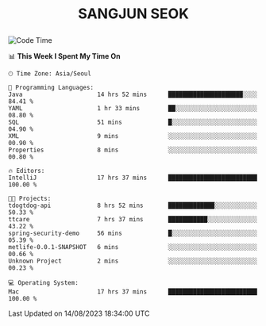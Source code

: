 <h1>
 <p align="center">
   SANGJUN SEOK
 </p>
</h1>

<!--START_SECTION:waka-->
![Code Time](http://img.shields.io/badge/Code%20Time-2%2C772%20hrs%206%20mins-blue)

📊 **This Week I Spent My Time On** 

```text
🕑︎ Time Zone: Asia/Seoul

💬 Programming Languages: 
Java                     14 hrs 52 mins      █████████████████████░░░░   84.41 % 
YAML                     1 hr 33 mins        ██░░░░░░░░░░░░░░░░░░░░░░░   08.80 % 
SQL                      51 mins             █░░░░░░░░░░░░░░░░░░░░░░░░   04.90 % 
XML                      9 mins              ░░░░░░░░░░░░░░░░░░░░░░░░░   00.90 % 
Properties               8 mins              ░░░░░░░░░░░░░░░░░░░░░░░░░   00.80 % 

🔥 Editors: 
IntelliJ                 17 hrs 37 mins      █████████████████████████   100.00 % 

🐱‍💻 Projects: 
tdogtdog-api             8 hrs 52 mins       █████████████░░░░░░░░░░░░   50.33 % 
ttcare                   7 hrs 37 mins       ███████████░░░░░░░░░░░░░░   43.22 % 
spring-security-demo     56 mins             █░░░░░░░░░░░░░░░░░░░░░░░░   05.39 % 
metlife-0.0.1-SNAPSHOT   6 mins              ░░░░░░░░░░░░░░░░░░░░░░░░░   00.66 % 
Unknown Project          2 mins              ░░░░░░░░░░░░░░░░░░░░░░░░░   00.23 % 

💻 Operating System: 
Mac                      17 hrs 37 mins      █████████████████████████   100.00 % 
```


 Last Updated on 14/08/2023 18:34:00 UTC
<!--END_SECTION:waka-->
